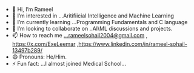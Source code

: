 - 👋 Hi, I’m Rameel
- 👀 I’m interested in ...Aritifiicial Intelligence and Machine Learning
- 🌱 I’m currently learning ...Programming Fundamentals and C language
- 💞️ I’m looking to collaborate on ..AI\ML discussions and projects.
- 📫 How to reach me ...rameelsohail2004@gmail.com , https://x.com/ExeLeemar ,https://www.linkedin.com/in/rameel-sohail-13497b289/
- 😄 Pronouns: He/Him.
- ⚡ Fun fact: ...I almost joined Medical School...

<!---
Leemar10/Leemar10 is a ✨ special ✨ repository because its `README.md` (this file) appears on your GitHub profile.
You can click the Preview link to take a look at your changes.
--->
